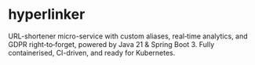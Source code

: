 # hyperlinker
URL-shortener micro-service with custom aliases, real‑time analytics, and GDPR right‑to‑forget, powered by Java 21 &amp; Spring Boot 3. Fully containerised, CI-driven, and ready for Kubernetes.
